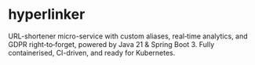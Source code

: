 # hyperlinker
URL-shortener micro-service with custom aliases, real‑time analytics, and GDPR right‑to‑forget, powered by Java 21 &amp; Spring Boot 3. Fully containerised, CI-driven, and ready for Kubernetes.
